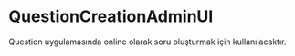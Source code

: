 # QuestionCreationAdminUI
Question uygulamasında online olarak soru oluşturmak için kullanılacaktır. 
